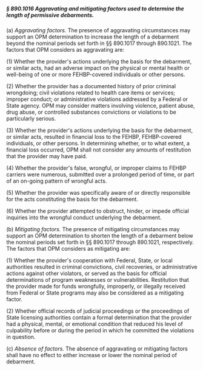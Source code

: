 ##### § 890.1016 Aggravating and mitigating factors used to determine the length of permissive debarments. #####

(a) *Aggravating factors.* The presence of aggravating circumstances may support an OPM determination to increase the length of a debarment beyond the nominal periods set forth in §§ 890.1017 through 890.1021. The factors that OPM considers as aggravating are:

(1) Whether the provider's actions underlying the basis for the debarment, or similar acts, had an adverse impact on the physical or mental health or well-being of one or more FEHBP-covered individuals or other persons.

(2) Whether the provider has a documented history of prior criminal wrongdoing; civil violations related to health care items or services; improper conduct; or administrative violations addressed by a Federal or State agency. OPM may consider matters involving violence, patient abuse, drug abuse, or controlled substances convictions or violations to be particularly serious.

(3) Whether the provider's actions underlying the basis for the debarment, or similar acts, resulted in financial loss to the FEHBP, FEHBP-covered individuals, or other persons. In determining whether, or to what extent, a financial loss occurred, OPM shall not consider any amounts of restitution that the provider may have paid.

(4) Whether the provider's false, wrongful, or improper claims to FEHBP carriers were numerous, submitted over a prolonged period of time, or part of an on-going pattern of wrongful acts.

(5) Whether the provider was specifically aware of or directly responsible for the acts constituting the basis for the debarment.

(6) Whether the provider attempted to obstruct, hinder, or impede official inquiries into the wrongful conduct underlying the debarment.

(b) *Mitigating factors.* The presence of mitigating circumstances may support an OPM determination to shorten the length of a debarment below the nominal periods set forth in §§ 890.1017 through 890.1021, respectively. The factors that OPM considers as mitigating are:

(1) Whether the provider's cooperation with Federal, State, or local authorities resulted in criminal convictions, civil recoveries, or administrative actions against other violators, or served as the basis for official determinations of program weaknesses or vulnerabilities. Restitution that the provider made for funds wrongfully, improperly, or illegally received from Federal or State programs may also be considered as a mitigating factor.

(2) Whether official records of judicial proceedings or the proceedings of State licensing authorities contain a formal determination that the provider had a physical, mental, or emotional condition that reduced his level of culpability before or during the period in which he committed the violations in question.

(c) *Absence of factors.* The absence of aggravating or mitigating factors shall have no effect to either increase or lower the nominal period of debarment.